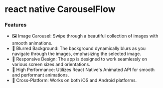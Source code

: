 # react native CarouselFlow
### Features
- 🖼️ Image Carousel: Swipe through a beautiful collection of images with smooth animations.
- 🌟 Blurred Background: The background dynamically blurs as you navigate through the images, emphasizing the selected image.
- 📏 Responsive Design: The app is designed to work seamlessly on various screen sizes and orientations.
- 🚀 High Performance: Utilizes React Native's Animated API for smooth and performant animations.
- 📱 Cross-Platform: Works on both iOS and Android platforms.
